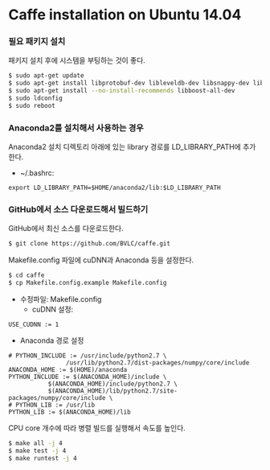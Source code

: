 # Caffe installation on Ubuntu 14.04

### 필요 패키지 설치

패키지 설치 후에 시스템을 부팅하는 것이 좋다.
```sh
$ sudo apt-get update
$ sudo apt-get install libprotobuf-dev libleveldb-dev libsnappy-dev libopencv-dev libhdf5-serial-dev protobuf-compiler libatlas-base-dev python-dev libgflags-dev libgoogle-glog-dev liblmdb-dev
$ sudo apt-get install --no-install-recommends libboost-all-dev
$ sudo ldconfig
$ sudo reboot
```

### Anaconda2를 설치해서 사용하는 경우

Anaconda2 설치 디렉토리 아래에 있는 library 경로를 LD_LIBRARY_PATH에 추가한다.
- ~/.bashrc:
```
export LD_LIBRARY_PATH=$HOME/anaconda2/lib:$LD_LIBRARY_PATH
```

### GitHub에서 소스 다운로드해서 빌드하기

GitHub에서 최신 소스를 다운로드한다.
```sh
$ git clone https://github.com/BVLC/caffe.git
```

Makefile.config 파일에 cuDNN과 Anaconda 등을 설정한다.
```sh
$ cd caffe
$ cp Makefile.config.example Makefile.config
```
- 수정파일: Makefile.config
  - cuDNN 설정:
```
USE_CUDNN := 1
```
  - Anaconda 경로 설정
```
# PYTHON_INCLUDE := /usr/include/python2.7 \
                /usr/lib/python2.7/dist-packages/numpy/core/include
ANACONDA_HOME := $(HOME)/anaconda
PYTHON_INCLUDE := $(ANACONDA_HOME)/include \
           $(ANACONDA_HOME)/include/python2.7 \
           $(ANACONDA_HOME)/lib/python2.7/site-packages/numpy/core/include \
# PYTHON_LIB := /usr/lib
PYTHON_LIB := $(ANACONDA_HOME)/lib
```

CPU core 개수에 따라 병렬 빌드를 실행해서 속도를 높인다.
```sh
$ make all -j 4
$ make test -j 4
$ make runtest -j 4
```
